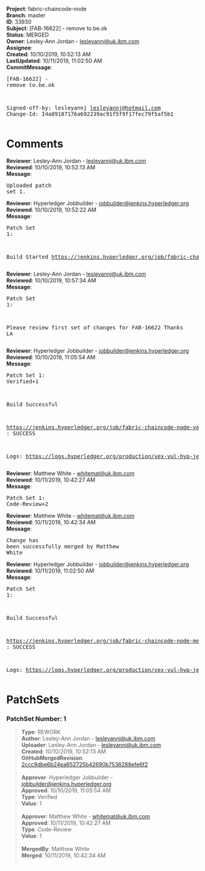 <strong>Project</strong>: fabric-chaincode-node<br><strong>Branch</strong>: master<br><strong>ID</strong>: 33930<br><strong>Subject</strong>: [FAB-16622] - remove to.be.ok<br><strong>Status</strong>: MERGED<br><strong>Owner</strong>: Lesley-Ann Jordan - lesleyannj@uk.ibm.com<br><strong>Assignee</strong>:<br><strong>Created</strong>: 10/10/2019, 10:52:13 AM<br><strong>LastUpdated</strong>: 10/11/2019, 11:02:50 AM<br><strong>CommitMessage</strong>:<br><pre>[FAB-16622] - remove to.be.ok

Signed-off-by: lesleyannj <lesleyannj@hotmail.com>
Change-Id: I4a89187176a692239ac91f5f9f17fec79f5af5b1
</pre><h1>Comments</h1><strong>Reviewer</strong>: Lesley-Ann Jordan - lesleyannj@uk.ibm.com<br><strong>Reviewed</strong>: 10/10/2019, 10:52:13 AM<br><strong>Message</strong>: <pre>Uploaded patch set 1.</pre><strong>Reviewer</strong>: Hyperledger Jobbuilder - jobbuilder@jenkins.hyperledger.org<br><strong>Reviewed</strong>: 10/10/2019, 10:52:22 AM<br><strong>Message</strong>: <pre>Patch Set 1:

Build Started https://jenkins.hyperledger.org/job/fabric-chaincode-node-verify-x86_64/740/</pre><strong>Reviewer</strong>: Lesley-Ann Jordan - lesleyannj@uk.ibm.com<br><strong>Reviewed</strong>: 10/10/2019, 10:57:34 AM<br><strong>Message</strong>: <pre>Patch Set 1:

Please review first set of changes for FAB-16622
Thanks
LA</pre><strong>Reviewer</strong>: Hyperledger Jobbuilder - jobbuilder@jenkins.hyperledger.org<br><strong>Reviewed</strong>: 10/10/2019, 11:05:54 AM<br><strong>Message</strong>: <pre>Patch Set 1: Verified+1

Build Successful 

https://jenkins.hyperledger.org/job/fabric-chaincode-node-verify-x86_64/740/ : SUCCESS

Logs: https://logs.hyperledger.org/production/vex-yul-hyp-jenkins-3/fabric-chaincode-node-verify-x86_64/740</pre><strong>Reviewer</strong>: Matthew White - whitemat@uk.ibm.com<br><strong>Reviewed</strong>: 10/11/2019, 10:42:27 AM<br><strong>Message</strong>: <pre>Patch Set 1: Code-Review+2</pre><strong>Reviewer</strong>: Matthew White - whitemat@uk.ibm.com<br><strong>Reviewed</strong>: 10/11/2019, 10:42:34 AM<br><strong>Message</strong>: <pre>Change has been successfully merged by Matthew White</pre><strong>Reviewer</strong>: Hyperledger Jobbuilder - jobbuilder@jenkins.hyperledger.org<br><strong>Reviewed</strong>: 10/11/2019, 11:02:50 AM<br><strong>Message</strong>: <pre>Patch Set 1:

Build Successful 

https://jenkins.hyperledger.org/job/fabric-chaincode-node-merge-x86_64/226/ : SUCCESS

Logs: https://logs.hyperledger.org/production/vex-yul-hyp-jenkins-3/fabric-chaincode-node-merge-x86_64/226</pre><h1>PatchSets</h1><h3>PatchSet Number: 1</h3><blockquote><strong>Type</strong>: REWORK<br><strong>Author</strong>: Lesley-Ann Jordan - lesleyannj@uk.ibm.com<br><strong>Uploader</strong>: Lesley-Ann Jordan - lesleyannj@uk.ibm.com<br><strong>Created</strong>: 10/10/2019, 10:52:13 AM<br><strong>GitHubMergedRevision</strong>: [2ccc9dbe6b24ea652725b42690b7536288efe6f2](https://github.com/hyperledger/fabric-chaincode-node/commit/2ccc9dbe6b24ea652725b42690b7536288efe6f2)<br><br><strong>Approver</strong>: Hyperledger Jobbuilder - jobbuilder@jenkins.hyperledger.org<br><strong>Approved</strong>: 10/10/2019, 11:05:54 AM<br><strong>Type</strong>: Verified<br><strong>Value</strong>: 1<br><br><strong>Approver</strong>: Matthew White - whitemat@uk.ibm.com<br><strong>Approved</strong>: 10/11/2019, 10:42:27 AM<br><strong>Type</strong>: Code-Review<br><strong>Value</strong>: 1<br><br><strong>MergedBy</strong>: Matthew White<br><strong>Merged</strong>: 10/11/2019, 10:42:34 AM<br><br></blockquote>